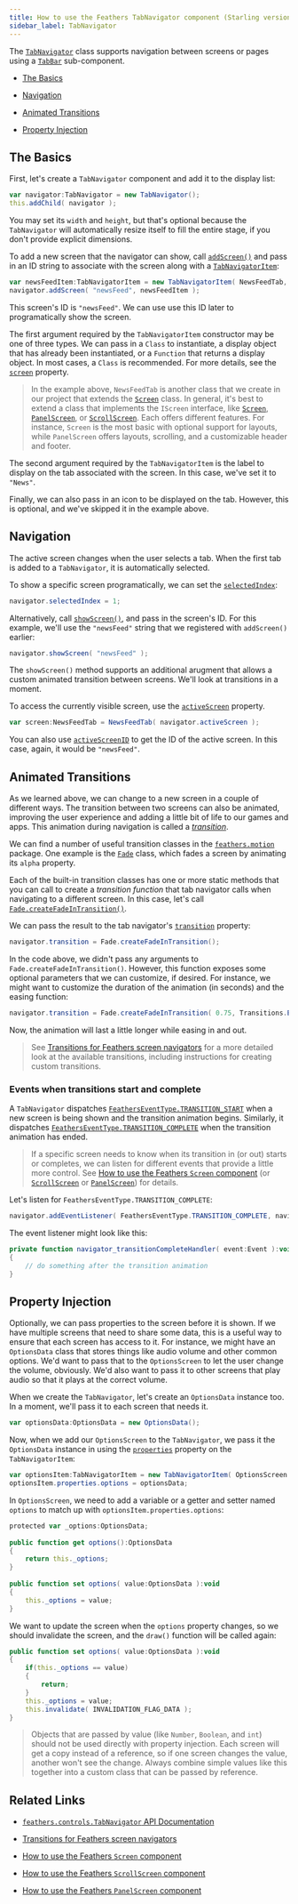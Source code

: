 ```yaml
---
title: How to use the Feathers TabNavigator component (Starling version)
sidebar_label: TabNavigator
---
```


The [`TabNavigator`](/api-reference/feathers/controls/TabNavigator.html) class supports navigation between screens or pages using a [`TabBar`](./tab-bar.md) sub-component.

- [The Basics](#the-basics)

- [Navigation](#navigation)

- [Animated Transitions](#animated-transitions)

- [Property Injection](#property-injection)

## The Basics

First, let's create a `TabNavigator` component and add it to the display list:

```actionscript
var navigator:TabNavigator = new TabNavigator();
this.addChild( navigator );
```

You may set its `width` and `height`, but that's optional because the `TabNavigator` will automatically resize itself to fill the entire stage, if you don't provide explicit dimensions.

To add a new screen that the navigator can show, call [`addScreen()`](</api-reference/feathers/controls/TabNavigator.html#addScreen()>) and pass in an ID string to associate with the screen along with a [`TabNavigatorItem`](/api-reference/feathers/controls/TabNavigatorItem.html):

```actionscript
var newsFeedItem:TabNavigatorItem = new TabNavigatorItem( NewsFeedTab, "News" );
navigator.addScreen( "newsFeed", newsFeedItem );
```

This screen's ID is `"newsFeed"`. We can use use this ID later to programatically show the screen.

The first argument required by the `TabNavigatorItem` constructor may be one of three types. We can pass in a `Class` to instantiate, a display object that has already been instantiated, or a `Function` that returns a display object. In most cases, a `Class` is recommended. For more details, see the [`screen`](/api-reference/feathers/controls/TabNavigatorItem.html#screen) property.

> In the example above, `NewsFeedTab` is another class that we create in our project that extends the [`Screen`](./screen.md) class. In general, it's best to extend a class that implements the `IScreen` interface, like [`Screen`](./screen.md), [`PanelScreen`](./panel-screen.md), or [`ScrollScreen`](./scroll-screen.md). Each offers different features. For instance, `Screen` is the most basic with optional support for layouts, while `PanelScreen` offers layouts, scrolling, and a customizable header and footer.

The second argument required by the `TabNavigatorItem` is the label to display on the tab associated with the screen. In this case, we've set it to `"News"`.

Finally, we can also pass in an icon to be displayed on the tab. However, this is optional, and we've skipped it in the example above.

## Navigation

The active screen changes when the user selects a tab. When the first tab is added to a `TabNavigator`, it is automatically selected.

To show a specific screen programatically, we can set the [`selectedIndex`](/api-reference/feathers/controls/TabNavigator.html#selectedIndex):

```actionscript
navigator.selectedIndex = 1;
```

Alternatively, call [`showScreen()`](</api-reference/feathers/controls/TabNavigator.html#showScreen()>), and pass in the screen's ID. For this example, we'll use the `"newsFeed"` string that we registered with `addScreen()` earlier:

```actionscript
navigator.showScreen( "newsFeed" );
```

The `showScreen()` method supports an additional arugment that allows a custom animated transition between screens. We'll look at transitions in a moment.

To access the currently visible screen, use the [`activeScreen`](/api-reference/feathers/controls/supportClasses/BaseScreenNavigator.html#activeScreen) property.

```actionscript
var screen:NewsFeedTab = NewsFeedTab( navigator.activeScreen );
```

You can also use [`activeScreenID`](/api-reference/feathers/controls/supportClasses/BaseScreenNavigator.html#activeScreenID) to get the ID of the active screen. In this case, again, it would be `"newsFeed"`.

## Animated Transitions

As we learned above, we can change to a new screen in a couple of different ways. The transition between two screens can also be animated, improving the user experience and adding a little bit of life to our games and apps. This animation during navigation is called a [_transition_](./transitions.md).

We can find a number of useful transition classes in the [`feathers.motion`](/api-reference/feathers/motion/package-detail.html) package. One example is the [`Fade`](/api-reference/feathers/motion/Fade.html) class, which fades a screen by animating its `alpha` property.

Each of the built-in transition classes has one or more static methods that you can call to create a _transition function_ that tab navigator calls when navigating to a different screen. In this case, let's call [`Fade.createFadeInTransition()`](</api-reference/feathers/motion/Fade.html#createFadeInTransition()>).

We can pass the result to the tab navigator's [`transition`](/api-reference/feathers/controls/TabNavigator.html#transition) property:

```actionscript
navigator.transition = Fade.createFadeInTransition();
```

In the code above, we didn't pass any arguments to `Fade.createFadeInTransition()`. However, this function exposes some optional parameters that we can customize, if desired. For instance, we might want to customize the duration of the animation (in seconds) and the easing function:

```actionscript
navigator.transition = Fade.createFadeInTransition( 0.75, Transitions.EASE_IN_OUT );
```

Now, the animation will last a little longer while easing in and out.

> See [Transitions for Feathers screen navigators](./transitions.md) for a more detailed look at the available transitions, including instructions for creating custom transitions.

### Events when transitions start and complete

A `TabNavigator` dispatches [`FeathersEventType.TRANSITION_START`](/api-reference/feathers/controls/supportClasses/BaseScreenNavigator.html#event:transitionStart) when a new screen is being shown and the transition animation begins. Similarly, it dispatches [`FeathersEventType.TRANSITION_COMPLETE`](/api-reference/feathers/controls/supportClasses/BaseScreenNavigator.html#event:transitionComplete) when the transition animation has ended.

> If a specific screen needs to know when its transition in (or out) starts or completes, we can listen for different events that provide a little more control. See [How to use the Feathers `Screen` component](./screen.md) (or [`ScrollScreen`](./scroll-screen.md) or [`PanelScreen`](./panel-screen.md)) for details.

Let's listen for `FeathersEventType.TRANSITION_COMPLETE`:

```actionscript
navigator.addEventListener( FeathersEventType.TRANSITION_COMPLETE, navigator_transitionCompleteHandler );
```

The event listener might look like this:

```actionscript
private function navigator_transitionCompleteHandler( event:Event ):void
{
    // do something after the transition animation
}
```

## Property Injection

Optionally, we can pass properties to the screen before it is shown. If we have multiple screens that need to share some data, this is a useful way to ensure that each screen has access to it. For instance, we might have an `OptionsData` class that stores things like audio volume and other common options. We'd want to pass that to the `OptionsScreen` to let the user change the volume, obviously. We'd also want to pass it to other screens that play audio so that it plays at the correct volume.

When we create the `TabNavigator`, let's create an `OptionsData` instance too. In a moment, we'll pass it to each screen that needs it.

```actionscript
var optionsData:OptionsData = new OptionsData();
```

Now, when we add our `OptionsScreen` to the `TabNavigator`, we pass it the `OptionsData` instance in using the [`properties`](/api-reference/feathers/controls/TabNavigatorItem.html#properties) property on the `TabNavigatorItem`:

```actionscript
var optionsItem:TabNavigatorItem = new TabNavigatorItem( OptionsScreen );
optionsItem.properties.options = optionsData;
```

In `OptionsScreen`, we need to add a variable or a getter and setter named `options` to match up with `optionsItem.properties.options`:

```actionscript
protected var _options:OptionsData;
 
public function get options():OptionsData
{
    return this._options;
}
 
public function set options( value:OptionsData ):void
{
    this._options = value;
}
```

We want to update the screen when the `options` property changes, so we should invalidate the screen, and the `draw()` function will be called again:

```actionscript
public function set options( value:OptionsData ):void
{
    if(this._options == value)
    {
        return;
    }
    this._options = value;
    this.invalidate( INVALIDATION_FLAG_DATA );
}
```

> Objects that are passed by value (like `Number`, `Boolean`, and `int`) should not be used directly with property injection. Each screen will get a copy instead of a reference, so if one screen changes the value, another won't see the change. Always combine simple values like this together into a custom class that can be passed by reference.

## Related Links

- [`feathers.controls.TabNavigator` API Documentation](/api-reference/feathers/controls/TabNavigator.html)

- [Transitions for Feathers screen navigators](./transitions.md)

- [How to use the Feathers `Screen` component](./screen.md)

- [How to use the Feathers `ScrollScreen` component](./panel-screen.md)

- [How to use the Feathers `PanelScreen` component](./panel-screen.md)
